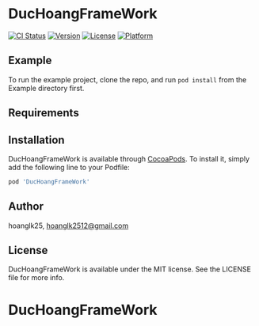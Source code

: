 # DucHoangFrameWork

[![CI Status](https://img.shields.io/travis/hoanglk25/DucHoangFrameWork.svg?style=flat)](https://travis-ci.org/hoanglk25/DucHoangFrameWork)
[![Version](https://img.shields.io/cocoapods/v/DucHoangFrameWork.svg?style=flat)](https://cocoapods.org/pods/DucHoangFrameWork)
[![License](https://img.shields.io/cocoapods/l/DucHoangFrameWork.svg?style=flat)](https://cocoapods.org/pods/DucHoangFrameWork)
[![Platform](https://img.shields.io/cocoapods/p/DucHoangFrameWork.svg?style=flat)](https://cocoapods.org/pods/DucHoangFrameWork)

## Example

To run the example project, clone the repo, and run `pod install` from the Example directory first.

## Requirements

## Installation

DucHoangFrameWork is available through [CocoaPods](https://cocoapods.org). To install
it, simply add the following line to your Podfile:

```ruby
pod 'DucHoangFrameWork'
```

## Author

hoanglk25, hoanglk2512@gmail.com

## License

DucHoangFrameWork is available under the MIT license. See the LICENSE file for more info.
# DucHoangFrameWork

